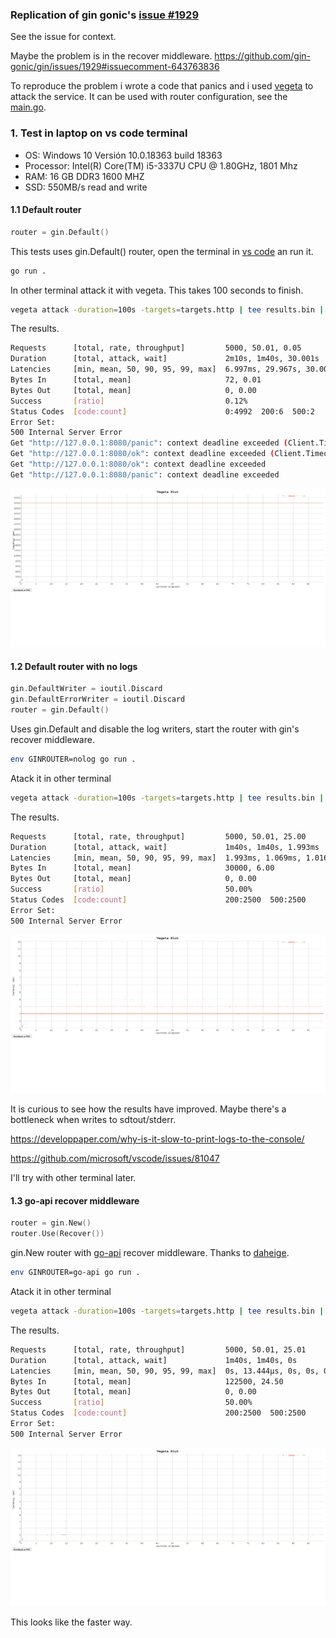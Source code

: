 ### Replication of gin gonic's [issue #1929](https://github.com/gin-gonic/gin/issues/1929)

See the issue for context.

Maybe the problem is in the recover middleware. https://github.com/gin-gonic/gin/issues/1929#issuecomment-643763836

To reproduce the problem i wrote a code that panics and i used [vegeta](https://github.com/tsenart/vegeta) to attack the service. It can be used with router configuration, see the [main.go](main.go).

### 1. Test in laptop on vs code terminal

* OS: Windows 10 Versión 10.0.18363 build 18363
* Processor: Intel(R) Core(TM) i5-3337U CPU @ 1.80GHz, 1801 Mhz
* RAM: 16 GB DDR3 1600 MHZ
* SSD: 550MB/s read and write

#### 1.1 Default router

```go
router = gin.Default()
```

This tests uses gin.Default() router, open the terminal in [vs code](https://code.visualstudio.com/) an run it.

```sh
go run .
```

In other terminal attack it with vegeta. This takes 100 seconds to finish.

```sh
vegeta attack -duration=100s -targets=targets.http | tee results.bin | vegeta report
```

The results.

```sh
Requests      [total, rate, throughput]         5000, 50.01, 0.05
Duration      [total, attack, wait]             2m10s, 1m40s, 30.001s
Latencies     [min, mean, 50, 90, 95, 99, max]  6.997ms, 29.967s, 30.001s, 30.001s, 30.004s, 30.024s, 30.147s
Bytes In      [total, mean]                     72, 0.01
Bytes Out     [total, mean]                     0, 0.00
Success       [ratio]                           0.12%
Status Codes  [code:count]                      0:4992  200:6  500:2
Error Set:
500 Internal Server Error
Get "http://127.0.0.1:8080/panic": context deadline exceeded (Client.Timeout exceeded while awaiting headers)
Get "http://127.0.0.1:8080/ok": context deadline exceeded (Client.Timeout exceeded while awaiting headers)
Get "http://127.0.0.1:8080/ok": context deadline exceeded
Get "http://127.0.0.1:8080/panic": context deadline exceeded
```

![](results/1,1/results.png)

#### 1.2 Default router with no logs

```go
gin.DefaultWriter = ioutil.Discard
gin.DefaultErrorWriter = ioutil.Discard
router = gin.Default()
```

Uses gin.Default and disable the log writers, start the router with gin's recover middleware.

```sh
env GINROUTER=nolog go run .
```

Atack it in other terminal

```sh
vegeta attack -duration=100s -targets=targets.http | tee results.bin | vegeta report
```

The results.

```sh
Requests      [total, rate, throughput]         5000, 50.01, 25.00
Duration      [total, attack, wait]             1m40s, 1m40s, 1.993ms
Latencies     [min, mean, 50, 90, 95, 99, max]  1.993ms, 1.069ms, 1.016ms, 1.999ms, 2.992ms, 2.996ms, 10.993ms
Bytes In      [total, mean]                     30000, 6.00
Bytes Out     [total, mean]                     0, 0.00
Success       [ratio]                           50.00%
Status Codes  [code:count]                      200:2500  500:2500
Error Set:
500 Internal Server Error
```

![](results/1.2/results.png)

It is curious to see how the results have improved. Maybe there's a bottleneck when writes to sdtout/stderr.

https://developpaper.com/why-is-it-slow-to-print-logs-to-the-console/

https://github.com/microsoft/vscode/issues/81047

I'll try with other terminal later.

#### 1.3 go-api recover middleware

```go
router = gin.New()
router.Use(Recover())
```

gin.New router with [go-api](https://github.com/daheige/go-api) recover middleware. Thanks to [daheige](https://github.com/daheige).

```sh
env GINROUTER=go-api go run .
```

Atack it in other terminal

```sh
vegeta attack -duration=100s -targets=targets.http | tee results.bin | vegeta report
```

The results.

```sh
Requests      [total, rate, throughput]         5000, 50.01, 25.01
Duration      [total, attack, wait]             1m40s, 1m40s, 0s
Latencies     [min, mean, 50, 90, 95, 99, max]  0s, 13.444µs, 0s, 0s, 0s, 5.446µs, 11.993ms
Bytes In      [total, mean]                     122500, 24.50
Bytes Out     [total, mean]                     0, 0.00
Success       [ratio]                           50.00%
Status Codes  [code:count]                      200:2500  500:2500
Error Set:
500 Internal Server Error
```

![](results/1.3/results.png)

This looks like the faster way.
